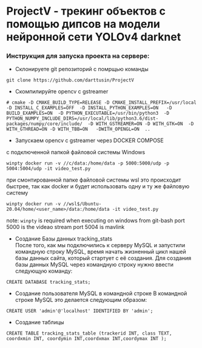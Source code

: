 # ProjectV - трекинг объектов с помощью дипсов на модели нейронной сети YOLOv4 darknet
### Инструкция для запуска проекта на сервере:
- Склонируете git репозиторий с помрщью команды </br>
```
git clone https://github.com/darttusin/ProjectV
```
- Скомпилируйте opencv с gstreamer </br>
```
# cmake -D CMAKE_BUILD_TYPE=RELEASE -D CMAKE_INSTALL_PREFIX=/usr/local  -D INSTALL_C_EXAMPLES=OFF  -D INSTALL_PYTHON_EXAMPLES=ON   -D BUILD_EXAMPLES=ON  -D PYTHON_EXECUTABLE=/usr/bin/python3  -D PYTHON_NUMPY_INCLUDE_DIRS=/usr/local/lib/python3.6/dist-packages/numpy/core/include/  -D WITH_GSTREAMER=ON -D WITH_GTK=ON  -D WITH_GTHREAD=ON -D WITH_TBB=ON   -DWITH_OPENGL=ON  ..
```
- Запускаем opencv с gstreamer через DOCKER COMPOSE

с подключенной папкой файловой системы Windows
```
winpty docker run -v //c/data:/home/data -p 5000:5000/udp -p 5004:5004/udp -it video_test.py 
```
при смонтированной папке файловой системы wsl
это происходит быстрее, так как docker и будет использовать одну и ту же файловую систему
```
winpty docker run -v //wsl$/Ubuntu-20.04/home/<user_name>/data:/home/data -it video_test.py 
```
  note: `winpty` is required when executing on windows from git-bash
  port 5000 is the videao stream
  port 5004 is mavlink
- Создание Базы данных tracking_stats </br>
После того, как мы подключились к серверу MySQL и запустили командную строку MySQL, время начать жизненный цикл нашей базы данных сайта, который стартует с её создания. Для создания базы данных MySQL через командную строку нужно ввести следующую команду:
```
CREATE DATABASE tracking_stats;
```
- Создание пользователя MySQL в командной строке
В командной строке MySQL это делается следующим образом:
```
CREATE USER 'admin'@'localhost' IDENTIFIED BY 'admin';
```
- Создание таблицы </br>
```
CREATE TABLE tracking_stats_table (trackerid INT, class TEXT, coordxmin INT, coordymin INT,coordxmax INT,coordymax INT );
```


